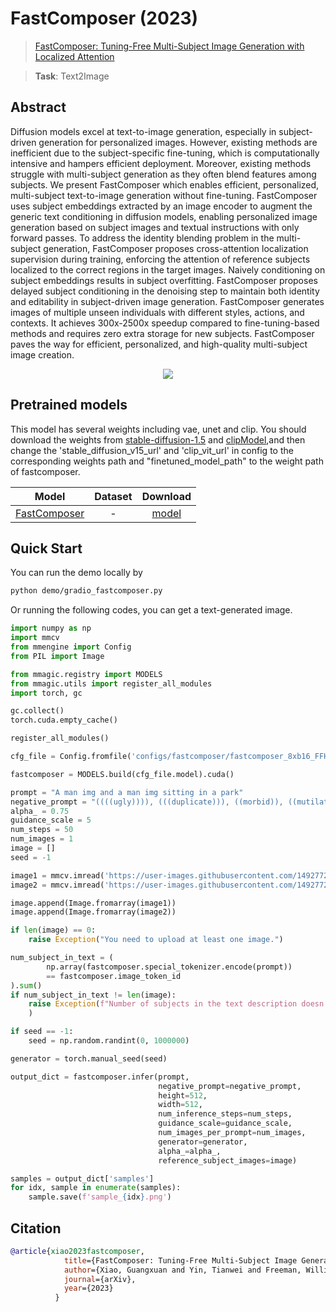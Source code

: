 # FastComposer (2023)

> [FastComposer: Tuning-Free Multi-Subject Image Generation with Localized Attention](https://arxiv.org/abs/2305.10431)

> **Task**: Text2Image

<!-- [ALGORITHM] -->

## Abstract

<!-- [ABSTRACT] -->

Diffusion models excel at text-to-image generation, especially in subject-driven generation for personalized images. However, existing methods are inefficient due to the subject-specific fine-tuning, which is computationally intensive and hampers efficient deployment. Moreover, existing methods struggle with multi-subject generation as they often blend features among subjects. We present FastComposer which enables efficient, personalized, multi-subject text-to-image generation without fine-tuning. FastComposer uses subject embeddings extracted by an image encoder to augment the generic text conditioning in diffusion models, enabling personalized image generation based on subject images and textual instructions with only forward passes. To address the identity blending problem in the multi-subject generation, FastComposer proposes cross-attention localization supervision during training, enforcing the attention of reference subjects localized to the correct regions in the target images. Naively conditioning on subject embeddings results in subject overfitting. FastComposer proposes delayed subject conditioning in the denoising step to maintain both identity and editability in subject-driven image generation. FastComposer generates images of multiple unseen individuals with different styles, actions, and contexts. It achieves 300x-2500x speedup compared to fine-tuning-based methods and requires zero extra storage for new subjects. FastComposer paves the way for efficient, personalized, and high-quality multi-subject image creation.

<!-- [IMAGE] -->

<div align=center>
<img src="https://user-images.githubusercontent.com/14927720/265914135-8a25789c-8d30-40cb-8ac5-e3bd3b617aac.png">
</div>

## Pretrained models

This model has several weights including vae, unet and clip. You should download the weights from [stable-diffusion-1.5](https://huggingface.co/runwayml/stable-diffusion-v1-5) and [clipModel](https://huggingface.co/openai/clip-vit-large-patch14),and then change the 'stable_diffusion_v15_url' and 'clip_vit_url' in config to the corresponding weights path and "finetuned_model_path" to the weight path of fastcomposer.

|                    Model                     | Dataset |                                            Download                                             |
| :------------------------------------------: | :-----: | :---------------------------------------------------------------------------------------------: |
| [FastComposer](./fastcomposer_8xb16_FFHQ.py) |    -    | [model](https://download.openxlab.org.cn/models/xiaomile/fastcomposer/weight/pytorch_model.bin) |

## Quick Start

You can run the demo locally by

```bash
python demo/gradio_fastcomposer.py
```

Or running the following codes, you can get a text-generated image.

```python
import numpy as np
import mmcv
from mmengine import Config
from PIL import Image

from mmagic.registry import MODELS
from mmagic.utils import register_all_modules
import torch, gc

gc.collect()
torch.cuda.empty_cache()

register_all_modules()

cfg_file = Config.fromfile('configs/fastcomposer/fastcomposer_8xb16_FFHQ.py')

fastcomposer = MODELS.build(cfg_file.model).cuda()

prompt = "A man img and a man img sitting in a park"
negative_prompt = "((((ugly)))), (((duplicate))), ((morbid)), ((mutilated)), [out of frame], extra fingers, mutated hands, ((poorly drawn hands)), ((poorly drawn face)), (((mutation))), (((deformed))), ((ugly)), blurry, ((bad anatomy)), (((bad proportions))), ((extra limbs)), cloned face, (((disfigured))). out of frame, ugly, extra limbs, (bad anatomy), gross proportions, (malformed limbs), ((missing arms)), ((missing legs)), (((extra arms))), (((extra legs))), mutated hands, (fused fingers), (too many fingers), (((long neck)))"
alpha_ = 0.75
guidance_scale = 5
num_steps = 50
num_images = 1
image = []
seed = -1

image1 = mmcv.imread('https://user-images.githubusercontent.com/14927720/265911400-91635451-54b6-4dc6-92a7-c1d02f88b62e.jpeg')
image2 = mmcv.imread('https://user-images.githubusercontent.com/14927720/265911502-66b67f53-dff0-4d25-a9af-3330e446aa48.jpeg')

image.append(Image.fromarray(image1))
image.append(Image.fromarray(image2))

if len(image) == 0:
    raise Exception("You need to upload at least one image.")

num_subject_in_text = (
        np.array(fastcomposer.special_tokenizer.encode(prompt))
        == fastcomposer.image_token_id
).sum()
if num_subject_in_text != len(image):
    raise Exception(f"Number of subjects in the text description doesn't match the number of reference images, #text subjects: {num_subject_in_text} #reference image: {len(image)}",
    )

if seed == -1:
    seed = np.random.randint(0, 1000000)

generator = torch.manual_seed(seed)

output_dict = fastcomposer.infer(prompt,
                                 negative_prompt=negative_prompt,
                                 height=512,
                                 width=512,
                                 num_inference_steps=num_steps,
                                 guidance_scale=guidance_scale,
                                 num_images_per_prompt=num_images,
                                 generator=generator,
                                 alpha_=alpha_,
                                 reference_subject_images=image)

samples = output_dict['samples']
for idx, sample in enumerate(samples):
    sample.save(f'sample_{idx}.png')
```

## Citation

```bibtex
@article{xiao2023fastcomposer,
            title={FastComposer: Tuning-Free Multi-Subject Image Generation with Localized Attention},
            author={Xiao, Guangxuan and Yin, Tianwei and Freeman, William T. and Durand, Frédo and Han, Song},
            journal={arXiv},
            year={2023}
          }
```
